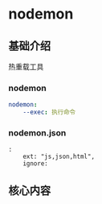 # nodemon


## 基础介绍

热重载工具



### nodemon

```yaml
nodemon:
    --exec: 执行命令
```

### nodemon.json
```
:
    ext: "js,json,html",
    ignore:

```



## 核心内容
